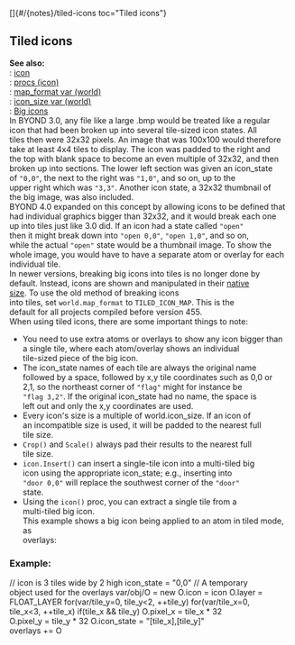 []{#/{notes}/tiled-icons toc="Tiled icons"}    
## Tiled icons    
**See also:**    
:   [icon](/ref/icon)    
:   [procs (icon)](/ref/icon/proc)    
:   [map_format var (world)](/ref/world/var/map_format)    
:   [icon_size var (world)](/ref/world/var/icon_size)    
:   [Big icons](/ref/%7Bnotes%7D/big-icons)    
In BYOND 3.0, any file like a large .bmp would be treated like a regular    
icon that had been broken up into several tile-sized icon states. All    
tiles then were 32x32 pixels. An image that was 100x100 would therefore    
take at least 4x4 tiles to display. The icon was padded to the right and    
the top with blank space to become an even multiple of 32x32, and then    
broken up into sections. The lower left section was given an icon_state    
of `"0,0"`, the next to the right was `"1,0"`, and so on, up to the    
upper right which was `"3,3"`. Another icon state, a 32x32 thumbnail of    
the big image, was also included.    
BYOND 4.0 expanded on this concept by allowing icons to be defined that    
had individual graphics bigger than 32x32, and it would break each one    
up into tiles just like 3.0 did. If an icon had a state called `"open"`    
then it might break down into `"open 0,0"`, `"open 1,0"`, and so on,    
while the actual `"open"` state would be a thumbnail image. To show the    
whole image, you would have to have a separate atom or overlay for each    
individual tile.    
In newer versions, breaking big icons into tiles is no longer done by    
default. Instead, icons are shown and manipulated in their [native    
size](/ref/%7Bnotes%7D/big-icons). To use the old method of breaking icons    
into tiles, set `world.map_format` to `TILED_ICON_MAP`. This is the    
default for all projects compiled before version 455.    
When using tiled icons, there are some important things to note:    
-   You need to use extra atoms or overlays to show any icon bigger than    
    a single tile, where each atom/overlay shows an individual    
    tile-sized piece of the big icon.    
-   The icon_state names of each tile are always the original name    
    followed by a space, followed by x,y tile coordinates such as 0,0 or    
    2,1, so the northeast corner of `"flag"` might for instance be    
    `"flag 3,2"`. If the original icon_state had no name, the space is    
    left out and only the x,y coordinates are used.    
-   Every icon\'s size is a multiple of world.icon_size. If an icon of    
    an incompatible size is used, it will be padded to the nearest full    
    tile size.    
-   `Crop()` and `Scale()` always pad their results to the nearest full    
    tile size.    
-   `icon.Insert()` can insert a single-tile icon into a multi-tiled big    
    icon using the appropriate icon_state; e.g., inserting into    
    `"door 0,0"` will replace the southwest corner of the `"door"`    
    state.    
-   Using the `icon()` proc, you can extract a single tile from a    
    multi-tiled big icon.    
This example shows a big icon being applied to an atom in tiled mode, as    
overlays:    
### Example:    
// icon is 3 tiles wide by 2 high icon_state = \"0,0\" // A temporary    
object used for the overlays var/obj/O = new O.icon = icon O.layer =    
FLOAT_LAYER for(var/tile_y=0, tile_y\<2, ++tile_y) for(var/tile_x=0,    
tile_x\<3, ++tile_x) if(tile_x && tile_y) O.pixel_x = tile_x \* 32    
O.pixel_y = tile_y \* 32 O.icon_state = \"\[tile_x\],\[tile_y\]\"    
overlays += O  